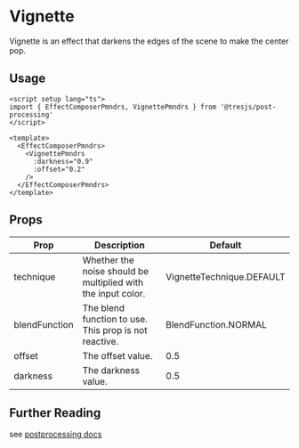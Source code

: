 # Vignette

<DocsDemo>
  <VignetteDemo />
</DocsDemo>

Vignette is an effect that darkens the edges of the scene to make the center pop.

## Usage

```vue
<script setup lang="ts">
import { EffectComposerPmndrs, VignettePmndrs } from '@tresjs/post-processing'
</script>

<template>
  <EffectComposerPmndrs>
    <VignettePmndrs
      :darkness="0.9"
      :offset="0.2"
    />
  </EffectComposerPmndrs>
</template>
```

## Props

| Prop          | Description                                                 | Default                    |
| ------------- | ----------------------------------------------------------- | -------------------------- |
| technique     | Whether the noise should be multiplied with the input color. | VignetteTechnique.DEFAULT |
| blendFunction | The blend function to use. This prop is not reactive. | BlendFunction.NORMAL       |
| offset        | The offset value.                                           | 0.5                        |
| darkness      | The darkness value.                                         | 0.5                        |

## Further Reading
see [postprocessing docs](https://pmndrs.github.io/postprocessing/public/docs/class/src/effects/VignetteEffect.js~VignetteEffect.html)

